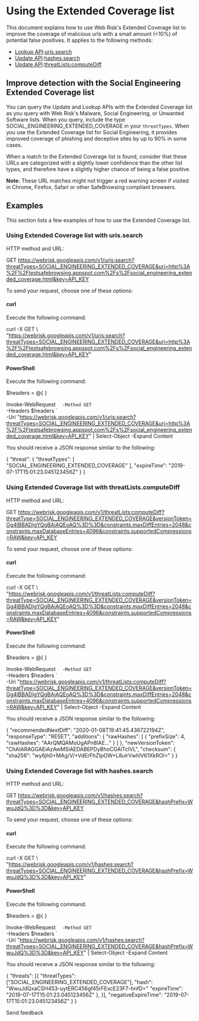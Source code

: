 # Using the Extended Coverage list

This document explains how to use Web Risk's Extended Coverage list to improve the coverage of malicious urls with a small amount (<10%) of potential false positives. It applies to the following methods:

- [Lookup API](https://cloud.google.com/web-risk/docs/lookup-api):[uris.search](https://cloud.google.com/web-risk/docs/lookup-api#example-urissearch)
- [Update API](https://cloud.google.com/web-risk/docs/update-api):[hashes.search](https://cloud.google.com/web-risk/docs/update-api#example-hashessearch)
- [Update API](https://cloud.google.com/web-risk/docs/update-api):[threatLists:computeDiff](https://cloud.google.com/web-risk/docs/update-api#example-threatlistscomputeDiff)

## Improve detection with the Social Engineering Extended Coverage list

You can query the Update and Lookup APIs with the Extended Coverage list as you query with Web Risk's Malware, Social Engineering, or Unwanted Software lists. When you query, include the type SOCIAL_ENGINEERING_EXTENDED_COVERAGE in your `threatTypes`. When you use the Extended Coverage list for Social Engineering, it provides improved coverage of phishing and deceptive sites by up to 90% in some cases.

When a match to the Extended Coverage list is found, consider that these URLs are categorized with a slightly lower confidence than the other list types, and therefore have a slightly higher chance of being a false positive.

**Note:** These URL matches might not trigger a red warning screen if visited in Chrome, Firefox, Safari or other SafeBrowsing compliant browsers.

## Examples

This section lists a few examples of how to use the Extended Coverage list.

### Using Extended Coverage list with uris.search

HTTP method and URL:

GET https://webrisk.googleapis.com/v1/uris:search?threatTypes=SOCIAL_ENGINEERING_EXTENDED_COVERAGE&uri=http%3A%2F%2Ftestsafebrowsing.appspot.com%2Fs%2Fsocial_engineering_extended_coverage.html&key=API_KEY

To send your request, choose one of these options:

#### curl

Execute the following command:

curl -X GET \  
 "https://webrisk.googleapis.com/v1/uris:search?threatTypes=SOCIAL_ENGINEERING_EXTENDED_COVERAGE&uri=http%3A%2F%2Ftestsafebrowsing.appspot.com%2Fs%2Fsocial_engineering_extended_coverage.html&key=API_KEY"

#### PowerShell

Execute the following command:

$headers = @{ }

Invoke-WebRequest ` 
    -Method GET`  
 -Headers $headers `  
 -Uri "https://webrisk.googleapis.com/v1/uris:search?threatTypes=SOCIAL_ENGINEERING_EXTENDED_COVERAGE&uri=http%3A%2F%2Ftestsafebrowsing.appspot.com%2Fs%2Fsocial_engineering_extended_coverage.html&key=API_KEY" | Select-Object -Expand Content

You should receive a JSON response similar to the following:

{
"threat": {
"threatTypes": [
"SOCIAL_ENGINEERING_EXTENDED_COVERAGE"
],
"expireTime": "2019-07-17T15:01:23.045123456Z"
}
}

### Using Extended Coverage list with threatLists.computeDiff

HTTP method and URL:

GET https://webrisk.googleapis.com/v1/threatLists:computeDiff?threatType=SOCIAL_ENGINEERING_EXTENDED_COVERAGE&versionToken=Gg4IBBADIgYQgBAiAQEoAQ%3D%3D&constraints.maxDiffEntries=2048&constraints.maxDatabaseEntries=4096&constraints.supportedCompressions=RAW&key=API_KEY

To send your request, choose one of these options:

#### curl

Execute the following command:

curl -X GET \  
 "https://webrisk.googleapis.com/v1/threatLists:computeDiff?threatType=SOCIAL_ENGINEERING_EXTENDED_COVERAGE&versionToken=Gg4IBBADIgYQgBAiAQEoAQ%3D%3D&constraints.maxDiffEntries=2048&constraints.maxDatabaseEntries=4096&constraints.supportedCompressions=RAW&key=API_KEY"

#### PowerShell

Execute the following command:

$headers = @{ }

Invoke-WebRequest ` 
    -Method GET`  
 -Headers $headers `  
 -Uri "https://webrisk.googleapis.com/v1/threatLists:computeDiff?threatType=SOCIAL_ENGINEERING_EXTENDED_COVERAGE&versionToken=Gg4IBBADIgYQgBAiAQEoAQ%3D%3D&constraints.maxDiffEntries=2048&constraints.maxDatabaseEntries=4096&constraints.supportedCompressions=RAW&key=API_KEY" | Select-Object -Expand Content

You should receive a JSON response similar to the following:

{
"recommendedNextDiff": "2020-01-08T19:41:45.436722194Z",
"responseType": "RESET",
"additions": {
"rawHashes": [
{
"prefixSize": 4,
"rawHashes": "AArQMQAMoUgAPn8lAE..."
}
]
},
"newVersionToken": "ChAIARAGGAEiAzAwMSiAEDABEPDyBhoCGAlTcIVL",
"checksum": {
"sha256": "wy6jh0+MAg/V/+VdErFhZIpOW+L8ulrVwhlV61XkROI="
}
}

### Using Extended Coverage list with hashes.search

HTTP method and URL:

GET https://webrisk.googleapis.com/v1/hashes:search?threatTypes=SOCIAL_ENGINEERING_EXTENDED_COVERAGE&hashPrefix=WwuJdQ%3D%3D&key=API_KEY

To send your request, choose one of these options:

#### curl

Execute the following command:

curl -X GET \  
 "https://webrisk.googleapis.com/v1/hashes:search?threatTypes=SOCIAL_ENGINEERING_EXTENDED_COVERAGE&hashPrefix=WwuJdQ%3D%3D&key=API_KEY"

#### PowerShell

Execute the following command:

$headers = @{ }

Invoke-WebRequest ` 
    -Method GET`  
 -Headers $headers `  
 -Uri "https://webrisk.googleapis.com/v1/hashes:search?threatTypes=SOCIAL_ENGINEERING_EXTENDED_COVERAGE&hashPrefix=WwuJdQ%3D%3D&key=API_KEY" | Select-Object -Expand Content

You should receive a JSON response similar to the following:

{
"threats": [{
"threatTypes": ["SOCIAL_ENGINEERING_EXTENDED_COVERAGE"],
"hash": "WwuJdQxaCSH453-uytERC456gf45rFExcE23F7-hnfD="
"expireTime": "2019-07-17T15:01:23.045123456Z"
},
}],
"negativeExpireTime": "2019-07-17T15:01:23.045123456Z"
}
}

Send feedback
